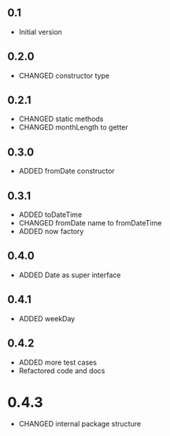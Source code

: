 ## 0.1

- Initial version

## 0.2.0

- CHANGED constructor type

## 0.2.1

- CHANGED static methods
- CHANGED monthLength to getter

## 0.3.0

- ADDED fromDate constructor

## 0.3.1

- ADDED toDateTime
- CHANGED fromDate name to fromDateTime
- ADDED now factory

## 0.4.0

- ADDED Date as super interface

## 0.4.1

- ADDED weekDay

## 0.4.2

- ADDED more test cases
- Refactored code and docs

# 0.4.3

- CHANGED internal package structure
